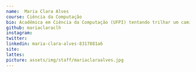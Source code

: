 ```yaml
---
name:  Maria Clara Alves
course: Ciência da Computação
bio: Acadêmica em Ciência da Computação (UFPI) tentando trilhar um caminho na ciência de dados. (ela/ella)
github: mariaclaraclh
instagram:
twitter:
linkedin: maria-clara-alves-8317881a6
site:
lattes:
picture: assets/img/staff/mariaclaraalves.jpg
---
```

